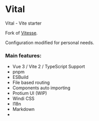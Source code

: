 # Vital

Vital - Vite starter

Fork of [Vitesse](https://github.com/antfu/vitesse).

Configuration modified for personal needs.

### Main features:
- Vue 3 / Vite 2 / TypeScript Support
- pnpm
- ESBuild 
- File based routing
- Components auto importing
- Protium UI (WIP)
- Windi CSS
- I18n
- Markdown
- <script setup>
- Server-side generation (SSG) via vite-ssg
- [Pinia](https://github.com/posva/pinia) store 
- [Villus](https://github.com/logaretm/villus) Lightweight graphQL client 
- Jest / vue-test-utils
- Cypress
- Formvuelate + VeeValidate
 
